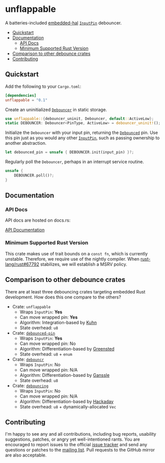 # unflappable

A batteries-included [embedded-hal] [`InputPin`] debouncer.

- [Quickstart](#quickstart)
- [Documentation](#documentation)
  - [API Docs](#api-docs)
  - [Minimum Supported Rust Version](#minimum-supported-rust-version)
- [Comparison to other debounce crates](#comparison-to-other-debounce-crates)
- [Contributing](#contributing)

## Quickstart

Add the following to your `Cargo.toml`:

```toml
[dependencies]
unflappable = "0.1"
```

Create an uninitialized [`Debouncer`] in static storage.

```rust
use unflappable::{debouncer_uninit, Debouncer, default::ActiveLow};
static DEBOUNCER: Debouncer<PinType, ActiveLow> = debouncer_uninit!();
```

Initialize the `Debouncer` with your input pin, returning the
[`Debounced`] pin.  Use this pin just as you would any other
[`InputPin`], such as passing ownership to another abstraction.

```rust
let debounced_pin = unsafe { DEBOUNCER.init(input_pin) }?;
```

Regularly poll the `Debouncer`, perhaps in an interrupt service routine.

```rust
unsafe {
    DEBOUNCER.poll()?;
}
```

## Documentation

### API Docs

API docs are hosted on docs.rs:

[API Documentation]

### Minimum Supported Rust Version

This crate makes use of trait bounds on a `const fn`, which is
currently unstable.  Therefore, we require use of the nightly
compiler.  When [rust-lang/rust#67792] stabilizes, we will
establish a MSRV policy.

## Comparison to other debounce crates

There are at least three debouncing crates targeting embedded Rust
development.  How does this one compare to the others?

- Crate: `unflappable`
  - Wraps `InputPin`: **Yes**
  - Can move wrapped pin: **Yes**
  - Algorithm: Integration-based by [Kuhn]
  - State overhead: `u8`
- Crate: [`debounced-pin`]
  - Wraps `InputPin`: **Yes**
  - Can move wrapped pin: No
  - Algorithm: Differentiation-based by [Greensted]
  - State overhead: `u8` + `enum`
- Crate: [`debouncr`]
  - Wraps `InputPin`: No
  - Can move wrapped pin: N/A
  - Algorithm: Differentiation-based by [Ganssle]
  - State overhead: `u8`
- Crate: [`debouncing`]
  - Wraps `InputPin`: No
  - Can move wrapped pin: N/A
  - Algorithm: Differentiation-based by [Hackaday]
  - State overhead: `u8` + dynamically-allocated `Vec`

## Contributing

I'm happy to see any and all contributions, including bug reports,
usability suggestions, patches, or angry yet well-intentioned rants.
You are encouraged to report issues to the official [issue tracker]
and send any questions or patches to the [mailing list].  Pull requests
to the GitHub mirror are also acceptable.

[embedded-hal]: https://github.com/rust-embedded/embedded-hal
[API Documentation]: https://docs.rs/unflappable
[rust-lang/rust#67792]: https://github.com/rust-lang/rust/issues/67792
[`Debouncer`]: https://docs.rs/unflappable/0.1.0/unflappable/struct.Debouncer.html
[`Debounced`]: https://docs.rs/unflappable/0.1.0/unflappable/struct.Debounced.html
[`InputPin`]: https://docs.rs/embedded-hal/0.2.4/embedded_hal/digital/v2/trait.InputPin.html
[issue tracker]: https://todo.sr.ht/~couch/unflappable
[mailing list]: https://lists.sr.ht/~couch/unflappable-dev
[Kuhn]: http://www.kennethkuhn.com/electronics/debounce.c
[`debounced-pin`]: https://github.com/Winseven4lyf/rust-debounced-pin
[Greensted]: http://www.labbookpages.co.uk/electronics/debounce.html#soft
[`debouncr`]: https://github.com/dbrgn/debouncr/
[Ganssle]: http://www.ganssle.com/debouncing-pt2.htm
[`debouncing`]: https://github.com/TyberiusPrime/debouncing
[Hackaday]: https://hackaday.com/2015/12/10/embed-with-elliot-debounce-your-noisy-buttons-part-ii/
